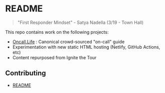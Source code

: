 # README

>"First Responder Mindset" - Satya Nadella (3/19 - Town Hall)

This repo contains work on the following projects:

- [Oncall.Life](https://oncall.life) : Canonical crowd-sourced "on-call" guide
- Experimentation with new static HTML hosting (Netlify, GitHub Actions, etc)
- Content repurposed from Ignite the Tour

## Contributing

- [README](contribute/README.md)